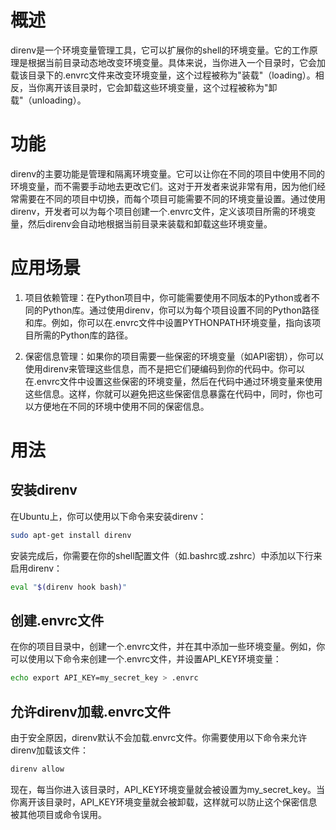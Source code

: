 # 概述

direnv是一个环境变量管理工具，它可以扩展你的shell的环境变量。它的工作原理是根据当前目录动态地改变环境变量。具体来说，当你进入一个目录时，它会加载该目录下的.envrc文件来改变环境变量，这个过程被称为"装载"（loading）。相反，当你离开该目录时，它会卸载这些环境变量，这个过程被称为"卸载"（unloading）。

# 功能

direnv的主要功能是管理和隔离环境变量。它可以让你在不同的项目中使用不同的环境变量，而不需要手动地去更改它们。这对于开发者来说非常有用，因为他们经常需要在不同的项目中切换，而每个项目可能需要不同的环境变量设置。通过使用direnv，开发者可以为每个项目创建一个.envrc文件，定义该项目所需的环境变量，然后direnv会自动地根据当前目录来装载和卸载这些环境变量。

# 应用场景

1. 项目依赖管理：在Python项目中，你可能需要使用不同版本的Python或者不同的Python库。通过使用direnv，你可以为每个项目设置不同的Python路径和库。例如，你可以在.envrc文件中设置PYTHONPATH环境变量，指向该项目所需的Python库的路径。

2. 保密信息管理：如果你的项目需要一些保密的环境变量（如API密钥），你可以使用direnv来管理这些信息，而不是把它们硬编码到你的代码中。你可以在.envrc文件中设置这些保密的环境变量，然后在代码中通过环境变量来使用这些信息。这样，你就可以避免把这些保密信息暴露在代码中，同时，你也可以方便地在不同的环境中使用不同的保密信息。

# 用法

## 安装direnv

在Ubuntu上，你可以使用以下命令来安装direnv：

```sh
sudo apt-get install direnv
```

安装完成后，你需要在你的shell配置文件（如.bashrc或.zshrc）中添加以下行来启用direnv：

```sh
eval "$(direnv hook bash)" 
```

## 创建.envrc文件

在你的项目目录中，创建一个.envrc文件，并在其中添加一些环境变量。例如，你可以使用以下命令来创建一个.envrc文件，并设置API_KEY环境变量：

```sh
echo export API_KEY=my_secret_key > .envrc
```

## 允许direnv加载.envrc文件

由于安全原因，direnv默认不会加载.envrc文件。你需要使用以下命令来允许direnv加载该文件：

```sh
direnv allow
```

现在，每当你进入该目录时，API_KEY环境变量就会被设置为my_secret_key。当你离开该目录时，API_KEY环境变量就会被卸载，这样就可以防止这个保密信息被其他项目或命令误用。